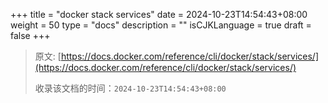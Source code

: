 +++
title = "docker stack services"
date = 2024-10-23T14:54:43+08:00
weight = 50
type = "docs"
description = ""
isCJKLanguage = true
draft = false
+++

> 原文: [https://docs.docker.com/reference/cli/docker/stack/services/](https://docs.docker.com/reference/cli/docker/stack/services/)
>
> 收录该文档的时间：`2024-10-23T14:54:43+08:00`

